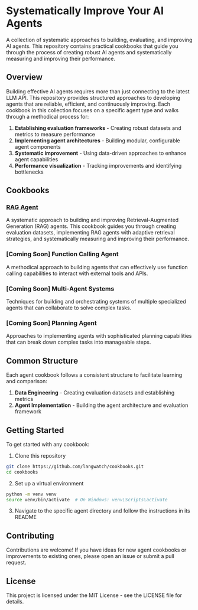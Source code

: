 # Systematically Improve Your AI Agents

A collection of systematic approaches to building, evaluating, and improving AI agents. This repository contains practical cookbooks that guide you through the process of creating robust AI agents and systematically measuring and improving their performance.

## Overview

Building effective AI agents requires more than just connecting to the latest LLM API. This repository provides structured approaches to developing agents that are reliable, efficient, and continuously improving. Each cookbook in this collection focuses on a specific agent type and walks through a methodical process for:

1. **Establishing evaluation frameworks** - Creating robust datasets and metrics to measure performance
2. **Implementing agent architectures** - Building modular, configurable agent components
3. **Systematic improvement** - Using data-driven approaches to enhance agent capabilities
4. **Performance visualization** - Tracking improvements and identifying bottlenecks

## Cookbooks

### [RAG Agent](/agents/rag_agent)
A systematic approach to building and improving Retrieval-Augmented Generation (RAG) agents. This cookbook guides you through creating evaluation datasets, implementing RAG agents with adaptive retrieval strategies, and systematically measuring and improving their performance.

### [Coming Soon] Function Calling Agent
A methodical approach to building agents that can effectively use function calling capabilities to interact with external tools and APIs.

### [Coming Soon] Multi-Agent Systems
Techniques for building and orchestrating systems of multiple specialized agents that can collaborate to solve complex tasks.

### [Coming Soon] Planning Agent
Approaches to implementing agents with sophisticated planning capabilities that can break down complex tasks into manageable steps.

## Common Structure

Each agent cookbook follows a consistent structure to facilitate learning and comparison:

1. **Data Engineering** - Creating evaluation datasets and establishing metrics
2. **Agent Implementation** - Building the agent architecture and evaluation framework

## Getting Started

To get started with any cookbook:

1. Clone this repository
```bash
git clone https://github.com/langwatch/cookbooks.git
cd cookbooks
```

2. Set up a virtual environment
```bash
python -m venv venv
source venv/bin/activate  # On Windows: venv\Scripts\activate
```

3. Navigate to the specific agent directory and follow the instructions in its README

## Contributing

Contributions are welcome! If you have ideas for new agent cookbooks or improvements to existing ones, please open an issue or submit a pull request.

## License

This project is licensed under the MIT License - see the LICENSE file for details.

